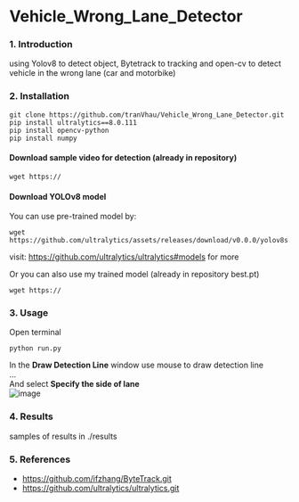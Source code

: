 # Vehicle_Wrong_Lane_Detector

### 1. Introduction

using Yolov8 to detect object, Bytetrack to tracking and open-cv to detect vehicle in the wrong lane (car and motorbike)

### 2. Installation

```
git clone https://github.com/tranVhau/Vehicle_Wrong_Lane_Detector.git
pip install ultralytics==8.0.111
pip install opencv-python
pip install numpy

```

#### Download sample video for detection (already in repository)

```
wget https://

```

#### Download YOLOv8 model 

You can use pre-trained model by:

```
wget https://github.com/ultralytics/assets/releases/download/v0.0.0/yolov8s.pt
```

visit: https://github.com/ultralytics/ultralytics#models for more

Or you can also use my trained model (already in repository best.pt)

```
wget https://

```

### 3. Usage

Open terminal

```
python run.py
```

In the **Draw Detection Line** window use mouse to draw detection line <br>
...<br>
And select **Specify the side of lane** <br>
![image](https://github.com/tranVhau/Vehicle_Wrong_Lane_Detector/assets/75488759/3527c22b-887e-43be-b07e-114ac6f0c0fb)


### 4. Results

samples of results in ./results

### 5. References

- https://github.com/ifzhang/ByteTrack.git <br>
- https://github.com/ultralytics/ultralytics.git
